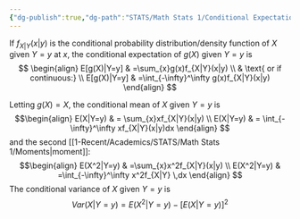 ```yaml
---
{"dg-publish":true,"dg-path":"STATS/Math Stats 1/Conditional Expectation.md","permalink":"/stats/math-stats-1/conditional-expectation/","created":"2024-11-12T17:03:45.735-05:00","updated":"2025-07-07T18:02:31.293-04:00"}
---
```


If $f_{X|Y}(x|y)$ is the conditional probability distribution/density function of $X$ given $Y=y$ at $x$, the conditional expectation of $g(X)$ given $Y=y$ is
$$
\begin{align} 
E[g(X)|Y=y] & =\sum_{x}g(x)f_{X|Y}(x|y) \\
 &  \text{ or if continuous:} \\
E[g(X)|Y=y] & =\int_{-\infty}^\infty g(x)f_{X|Y}(x|y) 
\end{align}
$$

Letting $g(X)=X$, the conditional mean of $X$ given $Y=y$ is 
$$\begin{align}
E(X|Y=y)  & = \sum_{x}xf_{X|Y}(x|y) \\
 E(X|Y=y) & = \int_{-\infty}^\infty xf_{X|Y}(x|y)dx
\end{align}
$$
and the second [[1-Recent/Academics/STATS/Math Stats 1/Moments\|moment]]:
$$\begin{align}
E(X^2|Y=y) & =\sum_{x}x^2f_{X|Y}(x|y) \\
E(X^2|Y=y) & =\int_{-\infty}^\infty x^2f_{X|Y} \,dx
\end{align}
$$
The conditional variance of $X$ given $Y=y$ is 
$$
Var(X|Y=y)=E(X^2|Y=y)-[E(X|Y=y)]^2
$$

